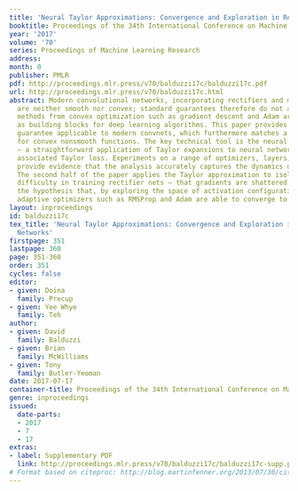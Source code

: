 ```yaml
---
title: 'Neural Taylor Approximations: Convergence and Exploration in Rectifier Networks'
booktitle: Proceedings of the 34th International Conference on Machine Learning
year: '2017'
volume: '70'
series: Proceedings of Machine Learning Research
address: 
month: 0
publisher: PMLR
pdf: http://proceedings.mlr.press/v70/balduzzi17c/balduzzi17c.pdf
url: http://proceedings.mlr.press/v70/balduzzi17c.html
abstract: Modern convolutional networks, incorporating rectifiers and max-pooling,
  are neither smooth nor convex; standard guarantees therefore do not apply. Nevertheless,
  methods from convex optimization such as gradient descent and Adam are widely used
  as building blocks for deep learning algorithms. This paper provides the first convergence
  guarantee applicable to modern convnets, which furthermore matches a lower bound
  for convex nonsmooth functions. The key technical tool is the neural Taylor approximation
  – a straightforward application of Taylor expansions to neural networks – and the
  associated Taylor loss. Experiments on a range of optimizers, layers, and tasks
  provide evidence that the analysis accurately captures the dynamics of neural optimization.
  The second half of the paper applies the Taylor approximation to isolate the main
  difficulty in training rectifier nets – that gradients are shattered – and investigates
  the hypothesis that, by exploring the space of activation configurations more thoroughly,
  adaptive optimizers such as RMSProp and Adam are able to converge to better solutions.
layout: inproceedings
id: balduzzi17c
tex_title: 'Neural Taylor Approximations: Convergence and Exploration in Rectifier
  Networks'
firstpage: 351
lastpage: 360
page: 351-360
order: 351
cycles: false
editor:
- given: Doina
  family: Precup
- given: Yee Whye
  family: Teh
author:
- given: David
  family: Balduzzi
- given: Brian
  family: McWilliams
- given: Tony
  family: Butler-Yeoman
date: 2017-07-17
container-title: Proceedings of the 34th International Conference on Machine Learning
genre: inproceedings
issued:
  date-parts:
  - 2017
  - 7
  - 17
extras:
- label: Supplementary PDF
  link: http://proceedings.mlr.press/v70/balduzzi17c/balduzzi17c-supp.pdf
# Format based on citeproc: http://blog.martinfenner.org/2013/07/30/citeproc-yaml-for-bibliographies/
---
```

